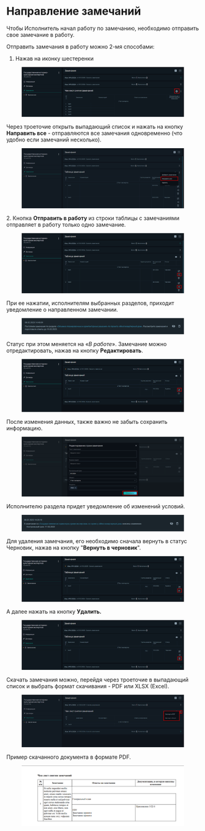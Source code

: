 # Направление замечаний

Чтобы Исполнитель начал работу по замечанию, необходимо отправить свое замечание в работу.

Отправить замечания в работу можно 2-мя способами:

1. Нажав на иконку шестеренки

<figure><img src="../.gitbook/assets/image (1863).png" alt=""><figcaption></figcaption></figure>

Через троеточие открыть выпадающий список и нажать на кнопку **Направить все** - отправляются все замечания одновременно (что удобно если замечаний несколько).

<figure><img src="../.gitbook/assets/image (1862).png" alt=""><figcaption></figcaption></figure>

2\.  Кнопка **Отправить в работу** из строки таблицы с замечаниями отправляет в работу только одно замечание.

<figure><img src="../.gitbook/assets/image (1864).png" alt=""><figcaption></figcaption></figure>

При ее нажатии, исполнителям выбранных разделов, приходит уведомление о направленном замечании.&#x20;

<figure><img src="../.gitbook/assets/image (1148).png" alt=""><figcaption></figcaption></figure>

Статус при этом меняется на «_В работе_». Замечание можно отредактировать, нажав на кнопку **Редактировать**.&#x20;

<figure><img src="../.gitbook/assets/image (1865).png" alt=""><figcaption></figcaption></figure>

После изменения данных, также важно не забыть сохранить информацию.&#x20;

<figure><img src="../.gitbook/assets/image (1866).png" alt=""><figcaption></figcaption></figure>

Исполнителю раздела придет уведомление об изменений условий.

<figure><img src="../.gitbook/assets/image (1157).png" alt=""><figcaption></figcaption></figure>

Для удаления замечания, его необходимо сначала вернуть в статус Черновик, нажав на кнопку "**Вернуть в черновик**".

<figure><img src="../.gitbook/assets/image (1867).png" alt=""><figcaption></figcaption></figure>

А далее нажать на кнопку **Удалить.**

<figure><img src="../.gitbook/assets/image (1868).png" alt=""><figcaption></figcaption></figure>

Скачать замечания можно, перейдя через троеточие в выпадающий список и выбрать формат скачивания - PDF или XLSX (Excel).

<figure><img src="../.gitbook/assets/image (1869).png" alt=""><figcaption></figcaption></figure>

Пример скачанного документа в формате PDF.

<figure><img src="../.gitbook/assets/image (552).png" alt=""><figcaption></figcaption></figure>
